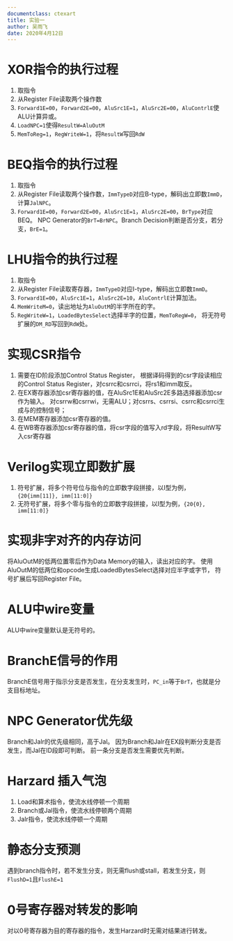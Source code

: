 ```yaml
---
documentclass: ctexart
title: 实验一
author: 吴雨飞
date: 2020年4月12日
---
```


XOR指令的执行过程
================

1. 取指令
2. 从Register File读取两个操作数
3. `Forward1E=00`，`Forward2E=00`，`AluSrc1E=1`，`AluSrc2E=00`，`AluContrlE`使ALU计算异或。
4. `LoadNPC=1`使得`ResultW=AluOutM`
5. `MemToReg=1`，`RegWriteW=1`，将`ResultW`写回`RdW`

BEQ指令的执行过程
================

1. 取指令
2. 从Register File读取两个操作数，`ImmTypeD`对应B-type，解码出立即数`ImmD`，计算`JalNPC`。
3. `Forward1E=00`，`Forward2E=00`，`AluSrc1E=1`，`AluSrc2E=00`，`BrType`对应BEQ。
NPC Generator的`BrT=BrNPC`。Branch Decision判断是否分支，若分支，`BrE=1`。

LHU指令的执行过程
=================

1. 取指令
2. 从Register File读取寄存器，`ImmTypeD`对应I-type，解码出立即数`ImmD`。
3. `Forward1E=00`，`AluSrc1E=1`，`AluSrc2E=10`，`AluContrlE`计算加法。
4. `MemWriteM=0`，读出地址为`AluOutM`的半字所在的字。
5. `RegWriteW=1`，`LoadedBytesSelect`选择半字的位置，`MemToRegW=0`，
将无符号扩展的`DM_RD`写回到`RdW`处。

实现CSR指令
==========

1. 需要在ID阶段添加Control Status Register，
根据译码得到的csr字段读相应的Control Status Register，对csrrc和csrrci，将rs1和imm取反。
2. 在EX寄存器添加csr寄存器的值，在AluSrc1E和AluSrc2E多路选择器添加csr作为输入。
对csrrw和csrrwi，无需ALU；对csrrs、csrrsi、csrrc和csrrci生成与的控制信号；
3. 在MEM寄存器添加csr寄存器的值。
4. 在WB寄存器添加csr寄存器的值，将csr字段的值写入rd字段，将ResultW写入csr寄存器

Verilog实现立即数扩展
=====================

1. 符号扩展，将多个符号位与指令的立即数字段拼接，以I型为例，`{20{imm[11]}, imm[11:0]}`
2. 无符号扩展，将多个零与指令的立即数字段拼接，以I型为例，`{20{0}, imm[11:0]}`

实现非字对齐的内存访问
=====================

将AluOutM的低两位置零后作为Data Memory的输入，读出对应的字。
使用AluOutM的低两位和opcode生成LoadedBytesSelect选择对应半字或字节，
符号扩展后写回Register File。

ALU中wire变量
============

ALU中wire变量默认是无符号的。

BranchE信号的作用
=================

BranchE信号用于指示分支是否发生，在分支发生时，`PC_in`等于`BrT`，也就是分支目标地址。

NPC Generator优先级
===================

Branch和Jalr的优先级相同，高于Jal。
因为Branch和Jalr在EX段判断分支是否发生，而Jal在ID段即可判断。
前一条分支是否发生需要优先判断。

Harzard 插入气泡
===============

1. Load和算术指令，使流水线停顿一个周期
2. Branch或Jal指令，使流水线停顿两个周期
3. Jalr指令，使流水线停顿一个周期

静态分支预测
============

遇到branch指令时，若不发生分支，则无需flush或stall，若发生分支，则`FlushD=1`且`FlushE=1`

0号寄存器对转发的影响
=====================

对以0号寄存器为目的寄存器的指令，发生Harzard时无需对结果进行转发。
